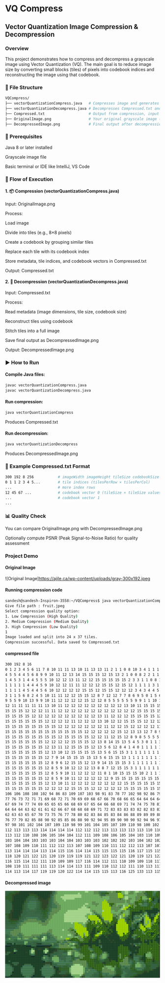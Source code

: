 # VQ Compress

## Vector Quantization Image Compression & Decompression

### Overview 
This project demonstrates how to compress and decompress a grayscale image using Vector Quantization (VQ). The main goal is to reduce image size by converting small blocks (tiles) of pixels into codebook indices and reconstructing the image using that codebook.



### 📁 File Structure
 ```bash
VQCompress/
├── vectorQuantizationCompress.java   # Compresses image and generates Compressed.txt
├── vectorQuantizationDecompress.java # Decompresses Compressed.txt and reconstructs the image
├── Compressed.txt                    # Output from compression, input to decompression
├── OriginalImage.png                 # Your original grayscale image (input for compression)
├── DecompressedImage.png             # Final output after decompression
```


### 🔧 Prerequisites
Java 8 or later installed

Grayscale image file 

Basic terminal or IDE like IntelliJ, VS Code


### 🔁 Flow of Execution
#### 1. 📦 Compression (vectorQuantizationCompress.java)
Input: OriginalImage.png

Process:

Load image

Divide into tiles (e.g., 8×8 pixels)

Create a codebook by grouping similar tiles

Replace each tile with its codebook index

Store metadata, tile indices, and codebook vectors in Compressed.txt

Output: Compressed.txt

#### 2. 🧩 Decompression (vectorQuantizationDecompress.java)
Input: Compressed.txt

Process:

Read metadata (image dimensions, tile size, codebook size)

Reconstruct tiles using codebook

Stitch tiles into a full image

Save final output as DecompressedImage.png

Output: DecompressedImage.png


### ▶️ How to Run
#### Compile Java files:
```bash 
javac vectorQuantizationCompress.java
javac vectorQuantizationDecompress.java
```

#### Run compression:
```bash 
java vectorQuantizationCompress
```
Produces Compressed.txt

#### Run decompression:
```bash 
java vectorQuantizationDecompress
```
Produces DecompressedImage.png


### 🧪 Example Compressed.txt Format
```bash
300 192 8 256           # imageWidth imageHeight tileSize codebookSize
0 1 1 2 3 4 5...        # tile indices (tilesPerRow × tilesPerCol)
...                     # more index rows
12 45 67 ...            # codebook vector 0 (tileSize × tileSize values)
...                     # codebook vector 1
...
```

### 📊 Quality Check
You can compare OriginalImage.png with DecompressedImage.png

Optionally compute PSNR (Peak Signal-to-Noise Ratio) for quality assessment


### Project Demo
#### Original Image
![Original Image]https://ajile.ca/wp-content/uploads/gray-300x192.jpeg

#### Running compression code 
```bash
sandesh@sandesh-Inspiron-3558:~/VQCompress$ java vectorQuantizationCompress 
Give file path : fruit.jpeg
Select compression quality option: 
1. Low Compression (High Quality)
2. Medium Compression (Medium Quality)
3. High Compression (Low Quality)
1
Image loaded and split into 24 x 37 tiles.
Compression successful. Data saved to Compressed.txt
```

#### compressed file 
```bash
300 192 8 16
0 1 2 3 4 5 6 11 7 8 10 11 11 13 10 11 13 13 11 2 1 1 0 8 10 3 4 1 1 1 1 14 15 15 15 8 3 
4 5 5 4 4 5 6 8 9 9 10 11 12 13 14 15 15 15 12 15 13 2 1 0 0 8 2 2 1 1 1 1 6 15 12 10 3 
1 4 5 3 1 4 4 5 5 5 10 12 12 13 11 12 12 15 15 15 15 15 2 3 3 1 1 0 8 10 2 2 6 10 12 5 1 
1 1 1 1 1 4 4 4 5 9 10 12 12 11 11 12 12 12 15 15 12 15 12 1 1 1 1 3 1 0 0 0 0 0 0 0 0 
1 1 1 1 4 5 4 4 5 6 10 12 12 12 12 15 15 12 15 15 12 12 12 3 4 3 4 4 5 1 2 3 3 2 2 3 1 
3 1 1 5 6 8 2 4 5 10 11 11 12 12 15 15 12 8 7 12 12 7 7 8 6 9 5 0 1 5 6 9 5 9 7 0 4 
9 5 5 9 10 13 9 9 10 11 12 12 12 12 15 12 12 8 5 5 5 5 5 5 9 9 1 1 10 11 12 12 11 13 6 14 11 
12 11 11 11 11 11 13 10 11 12 12 12 12 12 12 12 12 12 13 10 11 15 15 15 15 15 15 15 15 15 15 12 12 12 0 9 12 
15 15 15 12 12 12 11 11 12 12 12 12 12 12 12 12 12 12 12 12 15 15 15 15 15 15 15 15 15 15 15 15 12 0 1 5 11 
15 15 15 15 12 12 12 12 12 12 12 12 12 12 13 11 12 12 12 15 15 15 15 12 15 15 12 12 12 12 12 12 15 1 11 5 9 
15 15 15 15 15 15 12 12 12 12 11 12 12 12 13 10 12 12 15 15 15 12 12 12 12 12 12 12 12 13 11 12 12 15 15 13 2 
15 15 15 15 15 15 15 15 12 12 12 12 12 12 12 11 12 12 15 12 12 12 12 11 11 11 13 11 13 8 10 11 10 15 15 15 5 
15 15 15 15 15 15 15 15 15 15 15 15 12 12 12 12 12 15 12 13 13 12 7 8 9 6 8 9 9 5 5 5 9 14 15 15 9 
15 15 15 15 15 15 15 15 12 15 15 15 15 12 12 11 12 15 12 8 9 8 5 5 5 5 4 5 5 4 4 5 5 14 15 15 12 
15 15 15 15 15 15 12 12 12 12 15 15 15 12 13 8 14 15 13 5 4 5 3 0 1 1 3 1 1 1 1 4 4 15 15 15 12 
15 15 15 15 15 15 12 13 11 12 15 15 15 12 13 5 6 12 8 4 1 4 0 1 1 1 1 1 1 1 1 0 1 15 15 15 13 
15 15 15 15 15 15 12 13 10 12 15 15 15 15 13 5 6 15 15 3 1 1 1 1 1 1 1 1 1 1 1 1 1 15 15 0 1 
15 15 15 15 15 15 12 7 9 14 15 15 15 15 13 5 6 15 15 13 1 1 1 1 1 1 1 1 1 1 1 1 14 12 0 15 12 
15 15 15 15 15 15 12 8 9 6 12 15 15 12 13 9 14 15 15 15 3 1 1 1 1 1 1 1 1 1 1 6 12 1 15 15 15 
15 15 15 15 15 15 12 8 5 9 10 12 12 12 13 8 8 7 12 15 15 3 1 1 1 1 1 1 1 1 2 15 8 15 15 15 15 
15 15 15 15 15 15 12 8 5 9 10 11 12 12 12 11 8 1 10 15 15 15 10 2 1 1 1 1 1 15 15 12 15 15 15 15 0 
15 15 15 15 15 15 12 8 5 9 10 11 12 12 12 12 12 9 15 15 15 15 15 15 15 15 15 15 15 7 12 15 15 15 15 12 0 
15 15 15 15 15 15 12 13 10 11 12 12 12 12 12 12 12 12 15 15 15 15 15 15 15 15 15 15 12 15 15 15 12 7 11 15 15 
15 15 15 15 15 15 12 12 12 12 15 15 15 12 12 12 12 12 15 15 15 15 15 15 15 15 15 7 15 15 15 8 1 15 15 15 15 
106 106 108 108 102 94 86 83 109 107 103 98 91 83 78 77 102 98 92 86 79 74 71 72 87 85 81 78 73 69 66 67 74 72 71 70 66 62 61 61 60 58 58 57 57 57 59 62 52 50 51 53 56 60 66 72 54 54 55 58 63 68 75 80 
77 76 73 72 71 71 69 68 72 71 70 69 69 68 67 66 70 68 66 65 64 64 64 64 67 65 63 62 63 66 69 71 61 62 64 67 71 77 81 85 65 68 74 79 83 87 89 90 76 79 83 87 89 89 90 90 82 84 86 87 88 89 90 92 
67 69 74 77 74 69 65 65 65 66 68 69 67 65 64 66 68 69 71 74 74 75 78 81 78 80 83 87 89 90 91 92 87 89 91 92 93 92 91 90 91 92 92 91 90 91 90 89 91 92 92 90 91 92 92 91 90 92 92 91 90 91 89 87 
64 64 64 63 62 61 61 62 66 67 68 68 68 69 71 72 83 83 83 83 82 82 83 83 90 89 88 86 84 83 82 82 88 86 85 84 82 81 81 80 89 88 86 84 83 82 81 80 88 87 84 82 80 79 77 75 88 86 84 83 82 81 79 78 
62 63 63 65 67 70 73 75 76 77 78 80 82 83 84 85 83 84 86 88 89 89 89 88 81 82 84 86 87 87 86 85 81 82 84 85 87 87 87 87 80 81 83 84 86 87 88 88 77 78 80 82 84 85 85 85 77 78 80 82 84 85 84 84 
76 77 79 82 85 88 90 92 85 85 86 88 90 92 94 95 89 90 90 90 92 94 96 97 88 87 88 89 90 93 95 97 86 87 87 88 90 92 95 96 86 86 87 87 88 91 92 93 85 85 86 86 87 89 90 91 84 84 85 87 88 90 91 91 
97 98 101 102 104 107 109 110 98 99 101 104 105 107 109 110 98 100 102 105 106 108 110 111 99 101 103 105 107 108 109 111 98 100 103 105 106 108 109 109 97 99 101 103 105 105 106 107 95 97 100 102 103 104 104 105 94 96 99 101 102 102 103 104 
112 113 113 113 114 114 114 114 112 112 112 113 113 113 113 113 110 110 111 111 112 111 111 112 110 110 111 111 111 111 111 110 109 110 110 111 110 110 109 109 108 108 109 109 109 109 107 107 105 106 107 107 107 106 105 104 104 104 105 105 105 104 102 101 
113 112 110 108 106 105 104 104 112 111 109 108 106 105 104 103 110 109 108 106 105 104 103 102 108 107 106 105 104 102 101 101 105 105 104 103 102 101 100 99 103 103 103 102 100 99 98 98 102 102 101 100 99 98 97 96 101 101 101 100 99 98 96 96 
103 104 104 103 103 103 104 104 103 103 103 102 102 102 103 104 102 102 101 100 100 101 102 104 101 101 100 99 99 100 102 104 99 99 99 98 98 100 102 104 98 98 98 98 98 99 101 103 96 96 97 97 98 99 100 102 94 95 96 97 97 98 99 101 
107 108 109 110 111 112 112 113 107 108 109 110 111 112 112 113 107 107 109 110 112 112 113 113 106 107 109 110 112 113 114 114 106 107 109 111 113 114 114 114 105 107 109 111 113 115 115 115 105 106 109 112 114 115 116 115 105 106 109 112 114 115 116 116 
113 114 114 114 113 114 115 116 114 114 115 115 115 115 116 117 115 115 116 116 116 116 117 118 115 116 116 117 117 117 118 119 115 116 117 117 117 118 119 121 116 117 117 118 118 119 120 121 117 117 119 119 119 120 122 123 118 119 119 120 120 121 123 124 
118 120 121 122 121 120 119 119 119 121 122 123 122 121 120 119 121 122 124 125 124 122 121 121 123 124 126 127 125 124 123 122 125 126 128 128 127 125 123 123 125 127 128 128 127 125 124 123 126 127 129 129 127 125 124 123 126 127 129 128 127 125 124 123 
116 115 114 112 111 110 109 109 117 116 114 112 111 110 109 109 118 117 115 113 111 110 110 110 119 117 115 113 111 110 111 111 119 118 115 113 111 111 111 112 120 118 115 112 111 111 112 112 120 118 114 112 110 110 111 112 120 118 114 112 110 110 111 112 
108 110 111 111 111 113 114 114 113 111 109 110 112 112 111 110 113 111 110 113 115 116 120 125 110 110 113 116 115 118 130 144 111 112 114 115 114 114 124 136 113 112 112 115 115 114 115 118 113 112 112 115 117 118 116 114 112 115 116 115 115 118 119 119 
114 113 114 117 119 119 120 122 114 114 115 115 113 116 125 133 113 115 118 121 122 129 142 153 143 143 143 142 142 146 153 158 154 158 160 158 154 152 153 156 129 144 160 167 164 160 157 157 119 134 151 162 166 165 162 158 118 120 125 134 149 160 163 162 
```

#### Decompressed image
![Decompressed Image](./DecompressedImage.png)
